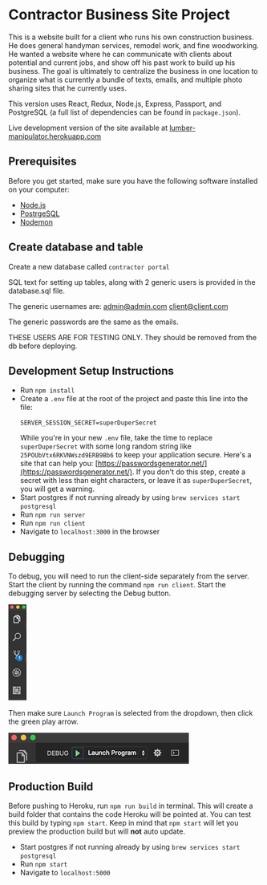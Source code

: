 
# Contractor Business Site Project
This is a website built for a client who runs his own construction business. He does general handyman services, remodel work, and fine woodworking. He wanted a website where he can communicate with clients about potential and current jobs, and show off his past work to build up his business. The goal is ultimately to centralize the business in one location to organize what is currently a bundle of texts, emails, and multiple photo sharing sites that he currently uses.

This version uses React, Redux, Node.js, Express, Passport, and PostgreSQL (a full list of dependencies can be found in `package.json`).

Live development version of the site available at [lumber-manipulator.herokuapp.com](https://lumber-manipulator.herokuapp.com/)

## Prerequisites

Before you get started, make sure you have the following software installed on your computer:

- [Node.js](https://nodejs.org/en/)
- [PostrgeSQL](https://www.postgresql.org/)
- [Nodemon](https://nodemon.io/)

## Create database and table

Create a new database called `contractor portal`

SQL text for setting up tables, along with 2 generic users is provided in the database.sql file.

The generic usernames are:
admin@admin.com
client@client.com

The generic passwords are the same as the emails.

THESE USERS ARE FOR TESTING ONLY. They should be removed from the db before deploying.

## Development Setup Instructions

- Run `npm install`
- Create a `.env` file at the root of the project and paste this line into the file:
  ```
  SERVER_SESSION_SECRET=superDuperSecret
  ```
  While you're in your new `.env` file, take the time to replace `superDuperSecret` with some long random string like `25POUbVtx6RKVNWszd9ERB9Bb6` to keep your application secure. Here's a site that can help you: [https://passwordsgenerator.net/](https://passwordsgenerator.net/). If you don't do this step, create a secret with less than eight characters, or leave it as `superDuperSecret`, you will get a warning.
- Start postgres if not running already by using `brew services start postgresql`
- Run `npm run server`
- Run `npm run client`
- Navigate to `localhost:3000` in the browser

## Debugging

To debug, you will need to run the client-side separately from the server. Start the client by running the command `npm run client`. Start the debugging server by selecting the Debug button.

![VSCode Toolbar](documentation/images/vscode-toolbar.png)

Then make sure `Launch Program` is selected from the dropdown, then click the green play arrow.

![VSCode Debug Bar](documentation/images/vscode-debug-bar.png)


## Production Build

Before pushing to Heroku, run `npm run build` in terminal. This will create a build folder that contains the code Heroku will be pointed at. You can test this build by typing `npm start`. Keep in mind that `npm start` will let you preview the production build but will **not** auto update.

- Start postgres if not running already by using `brew services start postgresql`
- Run `npm start`
- Navigate to `localhost:5000`